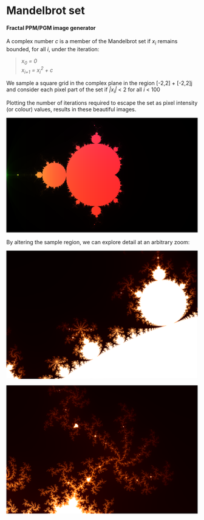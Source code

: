 # **Mandelbrot set**
#### Fractal PPM/PGM image generator

A complex number <VAR>c</VAR> is a member of the Mandelbrot set if <VAR>x<SUB>i</SUB></VAR> remains bounded, for all <VAR>i</VAR>, under the iteration:

<BLOCKQUOTE><VAR>x<SUB>0</SUB> = 0 </VAR><BR><VAR>x<SUB>i+1</SUB> =
  x<SUB>i</SUB><SUP>2</SUP> + c</VAR><BR></BLOCKQUOTE>

We sample a square grid in the complex plane in the region [-2,2] + [-2,2]j and consider each pixel part of the set if <VAR>|x<SUB>i</SUB>|</VAR> < 2 for all <VAR>i</VAR> < 100

Plotting the number of iterations required to escape the set as pixel intensity (or colour) values, results in these beautiful images.  

![alt text](img/1.png)

By altering the sample region, we can explore detail at an arbitrary zoom:

![alt text](img/2.png)

![alt text](img/3.png)
